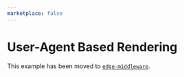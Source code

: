 ```yaml
---
marketplace: false
---
```


# User-Agent Based Rendering

This example has been moved to [`edge-middleware`](/edge-middleware/user-agent-based-rendering).
